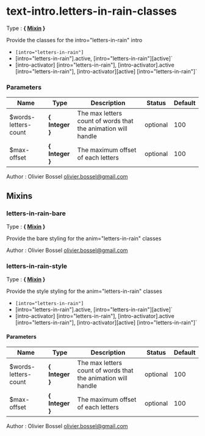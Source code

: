 # text-intro.letters-in-rain-classes

<!-- @namespace: text-intro.text-intro.letters-in-rain-classes -->

Type : **{ [Mixin](http://www.sass-lang.com/documentation/file.SASS_REFERENCE.html#mixins) }**


Provide the classes for the intro="letters-in-rain" intro
- `[intro="letters-in-rain"]`
- [intro="letters-in-rain"].active, [intro="letters-in-rain"][active]`
- [intro-activator] [intro="letters-in-rain"], [intro-activator].active [intro="letters-in-rain"], [intro-activator][active] [intro="letters-in-rain"]`



### Parameters
Name  |  Type  |  Description  |  Status  |  Default
------------  |  ------------  |  ------------  |  ------------  |  ------------
$words-letters-count  |  **{ Integer }**  |  The max letters count of words that the animation will handle  |  optional  |  100
$max-offset  |  **{ Integer }**  |  The maximum offset of each letters  |  optional  |  100

Author : Olivier Bossel [olivier.bossel@gmail.com](mailto:olivier.bossel@gmail.com)


## Mixins


### letters-in-rain-bare

<!-- @namespace: text-intro.letters-in-rain-bare -->

Type : **{ [Mixin](http://www.sass-lang.com/documentation/file.SASS_REFERENCE.html#mixins) }**


Provide the bare styling for the anim="letters-in-rain" classes


Author : Olivier Bossel [olivier.bossel@gmail.com](mailto:olivier.bossel@gmail.com)


### letters-in-rain-style

<!-- @namespace: text-intro.letters-in-rain-style -->

Type : **{ [Mixin](http://www.sass-lang.com/documentation/file.SASS_REFERENCE.html#mixins) }**


Provide the style styling for the anim="letters-in-rain" classes
- `[intro="letters-in-rain"]`
- [intro="letters-in-rain"].active, [intro="letters-in-rain"][active]`
- [intro-activator] [intro="letters-in-rain"], [intro-activator].active [intro="letters-in-rain"], [intro-activator][active] [intro="letters-in-rain"]`



#### Parameters
Name  |  Type  |  Description  |  Status  |  Default
------------  |  ------------  |  ------------  |  ------------  |  ------------
$words-letters-count  |  **{ Integer }**  |  The max letters count of words that the animation will handle  |  optional  |  100
$max-offset  |  **{ Integer }**  |  The maximum offset of each letters  |  optional  |  100

Author : Olivier Bossel [olivier.bossel@gmail.com](mailto:olivier.bossel@gmail.com)